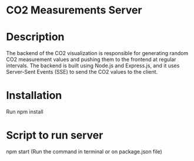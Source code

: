 # CO2 Measurements Server

# Description
The backend of the CO2 visualization is responsible for generating random CO2 measurement values and pushing them to the frontend at regular intervals.
The backend is built using Node.js and Express.js, and it uses Server-Sent Events (SSE) to send the CO2 values to the client.

# Installation
Run npm install

# Script to run server
npm start (Run the command in terminal or on package.json file)


